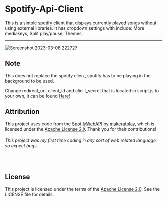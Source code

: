 # Spotify-Api-Client
This is a simple spotify client that displays currently played songs without using external libraries. 
It has dropdown settings with include: More mediakeys, Split play/pause, Themes.

****
![Screenshot 2023-03-08 222727](https://user-images.githubusercontent.com/73439480/223854816-ab2d6529-fe34-493d-bc6c-b04d1beaad70.png)

## Note
This does not replace the spotify client, spotify has to be playing in the background to be used.

Change redirect_uri, client_id and client_secret that is located in script.js to your own, it can be found [Here!](https://developer.spotify.com/dashboard/applications)

## Attribution

This project uses code from the [SpotifyWebAPI](https://github.com/makeratplay/SpotifyWebAPI) by [makeratplay](https://github.com/makeratplay), which is licensed under the [Apache License 2.0](https://www.apache.org/licenses/LICENSE-2.0). Thank you for their contributions!



###### This project was my first time coding in any sort of web related language, so expect bugs.

<br>

## License

This project is licensed under the terms of the [Apache License 2.0](https://www.apache.org/licenses/LICENSE-2.0). See the LICENSE file for details.